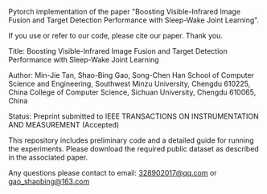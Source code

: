 Pytorch implementation of the paper "Boosting Visible-Infrared Image Fusion and Target Detection Performance with Sleep-Wake Joint Learning".

If you use or refer to our code, please cite our paper. Thank you.

Title: Boosting Visible-Infrared Image Fusion and Target Detection Performance with Sleep-Wake Joint Learning

Author: Min-Jie Tan, Shao-Bing Gao, Song-Chen Han
School of Computer Science and Engineering, Southwest Minzu University, Chengdu 610225, China
College of Computer Science, Sichuan University, Chengdu 610065, China

Status: Preprint submitted to IEEE TRANSACTIONS ON INSTRUMENTATION AND MEASUREMENT (Accepted)

This repository includes preliminary code and a detailed guide for running the experiments. Please download the required public dataset as described in the associated paper. 

Any questions please contact to  email: 328902017@qq.com  or gao_shaobing@163.com
